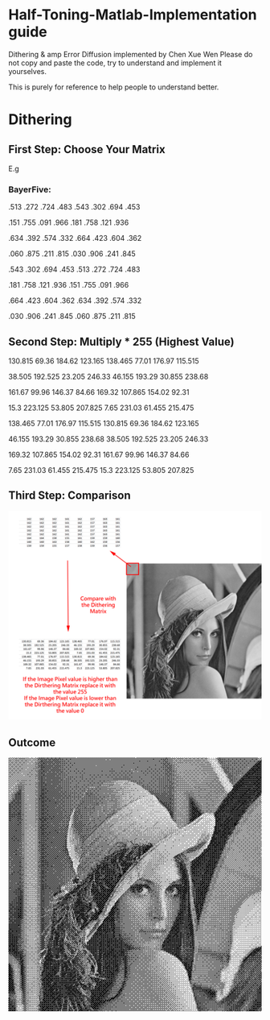 # Half-Toning-Matlab-Implementation guide
Dithering & amp
Error Diffusion implemented by Chen Xue Wen
Please do not copy and paste the code, try to understand and implement it yourselves.

This is purely for reference to help people to understand better.

# Dithering
## First Step: Choose Your Matrix

E.g

### BayerFive:

.513 .272 .724 .483 .543 .302 .694 .453

.151 .755 .091 .966 .181 .758 .121 .936

.634 .392 .574 .332 .664 .423 .604 .362

.060 .875 .211 .815 .030 .906 .241 .845

.543 .302 .694 .453 .513 .272 .724 .483

.181 .758 .121 .936 .151 .755 .091 .966

.664 .423 .604 .362 .634 .392 .574 .332

.030 .906 .241 .845 .060 .875 .211 .815


## Second Step: Multiply * 255 (Highest Value)


130.815	69.36	184.62	123.165	138.465	77.01	176.97	115.515

38.505	192.525	23.205	246.33	46.155	193.29	30.855	238.68

161.67	99.96	146.37	84.66	169.32	107.865	154.02	92.31

15.3	223.125	53.805	207.825	7.65	231.03	61.455	215.475

138.465	77.01	176.97	115.515	130.815	69.36	184.62	123.165

46.155	193.29	30.855	238.68	38.505	192.525	23.205	246.33

169.32	107.865	154.02	92.31	161.67	99.96	146.37	84.66

7.65	231.03	61.455	215.475	15.3	223.125	53.805	207.825


## Third Step: Comparison

![Alt text](https://github.com/Chen-XueWen/Half-Toning-Matlab-Implementation/blob/master/Theory.jpg)

## Outcome

![Alt text](https://github.com/Chen-XueWen/Half-Toning-Matlab-Implementation/blob/master/BayerDithering.bmp)


